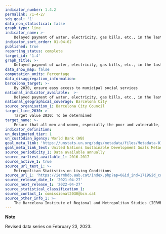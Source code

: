 ```yaml
---
indicator_number: 1.4.2
permalink: /1-4-2/
sdg_goal: '1'
data_non_statistical: false
graph_type: line
indicator_name: >-
    Delayed payment of water, electricity, gas bills, etc., in the last 12 months
indicator_sort_order: 01-04-02
published: true
reporting_status: complete
target_id: '1.4'
graph_title: >-
    Delayed payment of water, electricity, gas bills, etc., in the last 12 months
data_show_map: false
computation_units: Percentage
data_disaggregation_information:
barcelona_target: >-
    By 2030, ensure easy access to municipal social services 
national_indicator_available:  >-
    Delayed payment of water, electricity, gas bills, etc., in the last 12 months
national_geographical_coverage: Barcelona City 
source_organisation_1: Barcelona City Council
target_line_2030: >-
    Target value 2030: To be determined
target_name: >-
    Ensure that all men and women, especially the poor and vulnerable, have equal rights to economic resources, as well as access to basic services, ownership and control over land and other forms of property, inheritance, natural resources, appropriate new technologies and financial services, including microfinancing
indicator_definition:
un_designated_tier: 1
un_custodian_agency: World Bank (WB)
goal_meta_link: 'https://unstats.un.org/sdgs/metadata/files/Metadata-01-04-01.pdf'
goal_meta_link_text: United Nations Sustainable Development Goals Metadata (pdf 894kB )
source_periodicity_1: Data available annually
source_earliest_available_1: 2016-2017
source_active_1: true
source_url_text_1: >-
    Metropolitan Statistics on Living Conditions
source_url_1: 'https://iermbdb.uab.cat/index.php?ap=0&id_ind=1719&id_cat=447'
source_release_date_1: '2021-04-27'
source_next_release_1: '2022-04-27'
source_statistical_classification_1: 
source_contact_1: comissionat2030@bcn.cat
source_other_info_1: >-
    The Barcelona Institute of Regional and Metropolitan Studies (IERMB)
---
```

**Note**

Revised data series on February 23, 2023.
